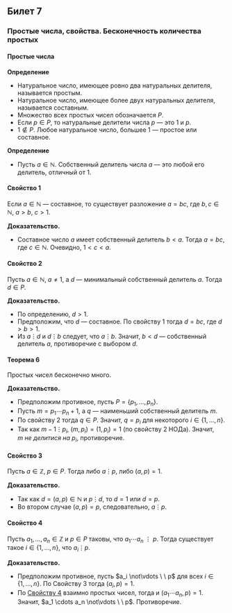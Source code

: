 ## Билет 7

### Простые числа, свойства. Бесконечность количества простых

#### Простые числа

**Определение**

- Натуральное число, имеющее ровно два натуральных делителя, называется простым.
- Натуральное число, имеющее более двух натуральных делителя, называется составным.
- Множество всех простых чисел обозначается $P$.
- Если $p \in P$, то натуральные делители числа $p$ — это $1$ и $p$.
- $1 \notin P$. Любое натуральное число, большее $1$ — простое или составное.

**Определение**

- Пусть $a \in \mathbb{N}$. Собственный делитель числа $a$ — это любой его делитель, отличный от $1$.

#### Свойство 1

Если $a \in \mathbb{N}$ — составное, то существует разложение $a = bc$, где $b, c \in \mathbb{N}$, $a > b$, $c > 1$.

**Доказательство.**

- Составное число $a$ имеет собственный делитель $b < a$. Тогда $a = bc$, где $c \in \mathbb{N}$. Очевидно, $1 < c < a$.

#### Свойство 2

Пусть $a \in \mathbb{N}$, $a \neq 1$, а $d$ — минимальный собственный делитель $a$. Тогда $d \in P$.

**Доказательство.**

- По определению, $d > 1$.
- Предположим, что $d$ — составное. По свойству 1 тогда $d = bc$, где $d > b > 1$.
- Из $a \vdots d$ и $d \vdots b$ следует, что $a \vdots b$. Значит, $b < d$ — собственный делитель $a$, противоречие с выбором $d$.

#### Теорема 6

Простых чисел бесконечно много.

**Доказательство.**

- Предположим противное, пусть $P = \{p_1, \ldots, p_n\}$.
- Пусть $m = p_1 \cdots p_n + 1$, а $q$ — наименьший собственный делитель $m$.
- По свойству 2 тогда $q \in P$. Значит, $q = p_i$ для некоторого $i \in \{1, \ldots, n\}$.
- Так как $m - 1 \vdots p_i$, $(m, p_i) = (1, p_i) = 1$ (по свойству 2 НОДа). Значит, $m \  не \  делитися \ на \  p_i$, противоречие.

#### Свойство 3

Пусть $a \in \mathbb{Z}$, $p \in P$. Тогда либо $a \vdots p$, либо $(a, p) = 1$.

**Доказательство.**

- Так как $d = (a, p) \in \mathbb{N}$ и $p \vdots d$, то $d = 1$ или $d = p$.
- Во втором случае $(a, p) = p$, следовательно, $a \vdots p$.

#### Свойство 4

Пусть $a_1, \ldots, a_n \in \mathbb{Z}$ и $p \in P$ таковы, что $a_1 \cdots a_n \ \vdots \  p$. Тогда существует такое $i \in \{1, \ldots, n\}$, что $a_i \vdots p$.

**Доказательство.**

- Предположим противное, пусть $a_i \not\vdots \ \  p$ для всех $i \in \{1, \ldots, n\}$. По Свойству 3 тогда $(a_i, p) = 1$.
- По [Свойству 4](6.md) взаимно простых чисел, тогда и $(a_1 \cdots a_n, p) = 1$. Значит, $a_1 \cdots a_n \not\vdots \ \ p$. Противоречие.
